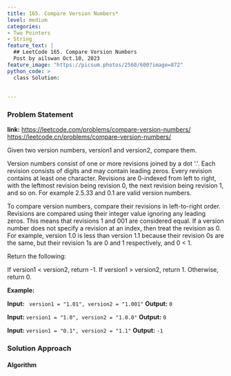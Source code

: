 ```yaml
---
title: 165. Compare Version Numbers*
level: medium
categories:
- Two Pointers
- String
feature_text: |
  ## LeetCode 165. Compare Version Numbers
  Post by ailswan Oct.10, 2023
feature_image: "https://picsum.photos/2560/600?image=872"
python_code: >
  class Solution:
        
   
---
```


### Problem Statement
**link:**
https://leetcode.com/problems/compare-version-numbers/
https://leetcode.cn/problems/compare-version-numbers/
 
Given two version numbers, version1 and version2, compare them.

Version numbers consist of one or more revisions joined by a dot '.'. Each revision consists of digits and may contain leading zeros. Every revision contains at least one character. Revisions are 0-indexed from left to right, with the leftmost revision being revision 0, the next revision being revision 1, and so on. For example 2.5.33 and 0.1 are valid version numbers.

To compare version numbers, compare their revisions in left-to-right order. Revisions are compared using their integer value ignoring any leading zeros. This means that revisions 1 and 001 are considered equal. If a version number does not specify a revision at an index, then treat the revision as 0. For example, version 1.0 is less than version 1.1 because their revision 0s are the same, but their revision 1s are 0 and 1 respectively, and 0 < 1.

Return the following:

If version1 < version2, return -1.
If version1 > version2, return 1.
Otherwise, return 0.

**Example:**

**Input:** ` version1 = "1.01", version2 = "1.001"`
**Output:** `0`
 
**Input:** `version1 = "1.0", version2 = "1.0.0"`
**Output:** `0`

**Input:** `version1 = "0.1", version2 = "1.1"`
**Output:** `-1`
 

### Solution Approach
 
#### Algorithm
 